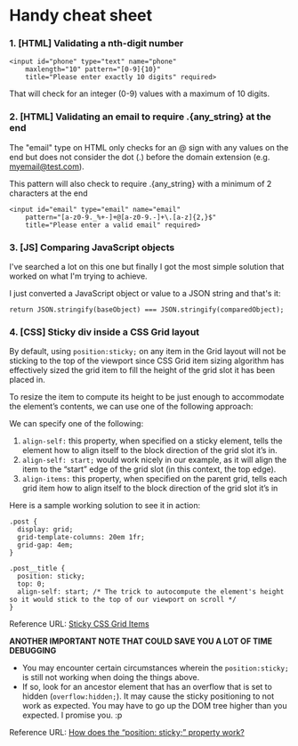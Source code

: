 # Handy cheat sheet

### 1. [HTML] Validating a nth-digit number

    <input id="phone" type="text" name="phone" 
        maxlength="10" pattern="[0-9]{10}" 
        title="Please enter exactly 10 digits" required>

That will check for an integer (0-9) values with a maximum of 10 digits.


### 2. [HTML] Validating an email to require .{any_string} at the end

The "email" type on HTML only checks for an @ sign with any values on the end but does not consider the dot (.) before the domain extension (e.g. myemail@test.com).

This pattern will also check to require .{any_string} with a minimum of 2 characters at the end

    <input id="email" type="email" name="email"
        pattern="[a-z0-9._%+-]+@[a-z0-9.-]+\.[a-z]{2,}$"
        title="Please enter a valid email" required>

### 3. [JS] Comparing JavaScript objects

I've searched a lot on this one but finally I got the most simple solution that worked on what I'm trying to achieve.

I just converted a JavaScript object or value to a JSON string and that's it:

    return JSON.stringify(baseObject) === JSON.stringify(comparedObject);

### 4. [CSS] Sticky div inside a CSS Grid layout

By default, using `position:sticky;` on any item in the Grid layout will not be sticking to the top of the viewport since CSS Grid item sizing algorithm has effectively sized the grid item to fill the height of the grid slot it has been placed in.

To resize the item to compute its height to be just enough to accommodate the element’s contents, we can use one of the following approach:

We can specify one of the following:
1. `align-self:` this property, when specified on a sticky element, tells the element how to align itself to the block direction of the grid slot it’s in. 
2. `align-self: start;` would work nicely in our example, as it will align the item to the “start” edge of the grid slot (in this context, the top edge).
3. `align-items:` this property, when specified on the parent grid, tells each grid item how to align itself to the block direction of the grid slot it’s in

Here is a sample working solution to see it in action:
    
    .post {
      display: grid;
      grid-template-columns: 20em 1fr;
      grid-gap: 4em;
    }

    .post__title {
      position: sticky;
      top: 0;
      align-self: start; /* The trick to autocompute the element's height so it would stick to the top of our viewport on scroll */
    }

Reference URL: [Sticky CSS Grid Items](https://melanie-richards.com/blog/css-grid-sticky/#how-to-fix-it)

**ANOTHER IMPORTANT NOTE THAT COULD SAVE YOU A LOT OF TIME DEBUGGING**
- You may encounter certain circumstances wherein the `position:sticky;` is still not working when doing the things above.
- If so, look for an ancestor element that has an overflow that is set to hidden (`overflow:hidden;`). It may cause the sticky positioning to not work as expected. You may have to go up the DOM tree higher than you expected. I promise you. :p

Reference URL: [How does the “position: sticky;” property work?](https://stackoverflow.com/questions/43707076/how-does-the-position-sticky-property-work/47878455#47878455)



